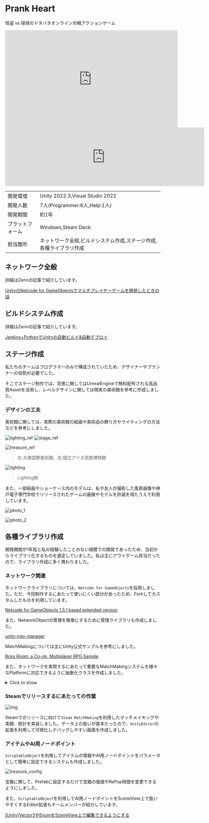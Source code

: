 # Prank Heart

怪盗 vs 探偵のドタバタオンライン対戦アクションゲーム

<iframe width="560" height="315" src="https://www.youtube.com/embed/EpqwGB1X9M4?si=JnbtWzS4yWzkmQ2n" title="YouTube video player" frameborder="0" allow="accelerometer; autoplay; clipboard-write; encrypted-media; gyroscope; picture-in-picture; web-share" referrerpolicy="strict-origin-when-cross-origin" allowfullscreen></iframe>

<iframe src="https://store.steampowered.com/widget/2654360/" frameborder="0" width="646" height="190"></iframe>

|          |                                     |
| -------- | ----------------------------------- |
| 開発環境     | Unity 2022.3,Visual Studio 2022     |
| 開発人数     | 7人(Programmer:6人,Help:1人)           |
| 開発期間     | 約1年                                 |
| プラットフォーム | Windows,Steam Deck                  |
| 担当箇所     | ネットワーク全般,ビルドシステム作成,ステージ作成,各種ライブラリ作成 |

## ネットワーク全般

詳細はZennの記事で紹介しています。

[UnityのNetcode for GameObjectsでマルチプレイヤーゲームを開発したときの話](https://zenn.dev/kd_gamegikenblg/articles/eeb76c3996fef3)

## ビルドシステム作成

詳細はZennの記事で紹介しています。

[Jenkins+PythonでUnityの自動ビルド&自動デプロイ](https://zenn.dev/kd_gamegikenblg/articles/c8b89f317d9cee)

## ステージ作成

私たちのチームはプログラマーのみで構成されていたため、デザイナーやプランナーの役割が必要でした。

そこでステージ制作では、背景に関してはUnrealEngineで無料配布される高品質Assetを活用し、レベルデザインに関しては現実の美術館を参考に作成しました。

### デザインの工夫

美術館に関しては、実際の美術館の絵画や美術品の飾り方やライティングの方法などを参考にしました。

<div class="image-container" markdown>
  <div class="left-column" markdown>

  ![lighting_ref](../../img/prankheart/lighting_ref.jpg)
  ![stage_ref](../../img/prankheart/stage_ref.jpg)

  </div>
  <div class="right-column" markdown>

  ![treasure_ref](../../img/prankheart/treasure_ref.jpg)

  </div>
</div>

> 左:大塚国際美術館、右:国立アイヌ民族博物館

![lighting](../../img/prankheart/lighting.png)

> Lighting例

また、一部絵画やショーケース内のモデルは、私や友人が撮影した風景画像や神戸電子専門学校でリリースされたゲームの画像やモデルを許諾を得たうえで利用しています。

![photo_1](../../img/prankheart/photo_1.png)

![photo_2](../../img/prankheart/photo_2.png)

## 各種ライブラリ作成

開発期間が1年程と私の経験したことのない規模での開発であったため、当初からライブラリ化するものを選定していました。私は主にアウトゲーム担当だったので、ライブラリ作成に多く携わりました。

### ネットワーク関連

ネットワークライブラリについては、`Netcode for GameObjects`を採用しました。ただ、今回制作するにあたって使いにくい部分があったため、Forkしてカスタムしたものを利用しています。

[Netcode for GameObjects 1.5.1 based extended version](https://github.com/shirokuma1101/com.unity.netcode.gameobjects)

また、NetworkObjectの管理を簡単にするために管理ライブラリも作成しました。

[unity-ngo-manager](https://github.com/shirokuma1101/unity-ngo-manager)

MatchMakingについては主にUnity公式サンプルを参考にしました。

[Boss Room: a Co-op, Multiplayer RPG Sample](https://github.com/Unity-Technologies/com.unity.multiplayer.samples.coop)

また、ネットワークを実現するにあたって重要なMatchMakingシステムを様々なPlatformに対応できるように抽象化クラスを作成しました。

<details><summary>Click to show</summary>

内容を一部抜粋、改変しています。

```cs
/// <summary>
/// An abstract class that summarizes common processing when implementing lobbies
/// Since MonoBehaviour is inherited, it can be inherited as it is.
/// </summary>
[Serializable]
public abstract class LobbyBase : SingletonNetworkPersistent<LobbyBase>
{
  /// <summary>
  /// Payload used when connecting to the host.
  /// </summary>
  [Serializable]
  public class Payloads
  {
    public string version;
    public string password;
  }

  /// <summary>
  /// Lobby data to be displayed in the lobby list.
  /// </summary>
  [Serializable]
  public class LobbyData
  {
    public string name;
    public bool hasPassword;
    public int currentMembers;
    public int maxMembers;
  }

  /// <summary>
  /// Minimum and maximum number of members in the lobby.
  /// </summary>
  public const int MIN_MEMBERS = 2;
  public const int MAX_MEMBERS = 10;

  /// <summary>
  /// Max number of members in the lobby.
  /// (Can only be set by the host.)
  /// (It will not be an error if the client sets it, but it will be ignored.)
  /// </summary>
  /// <exception cref="ArgumentOutOfRangeException">
  /// Throws an "ArgumentOutOfRangeException" if the number is set to less than the number of clients already connected.
  /// Also, values less than MIN_MEMBERS or greater than MAX_MEMBERS are clamped.
  /// </exception>
  public virtual int MaxMembers
  {
    get => maxMembers;
    set
    {
      if (IsHost)
      {
        if (NetworkManager.Singleton.ConnectedClients.Count > value)
        {
          throw new ArgumentOutOfRangeException(nameof(maxMembers), "MaxMembers must be greater than the number of connected clients.");
        }
      }
      maxMembers = ClampMaxMembers(value);
    }
  }

  /// <summary>
  /// Payload used when connecting to the host.
  /// </summary>
  public Payloads Payload { get; set; }
  /// <summary>
  /// Disconnect scene to be loaded when disconnected from the host.
  /// </summary>
  public LoadingSceneManager.SceneName DisconnectScene { get; set; } = LoadingSceneManager.SceneName.Title;
  /// <summary>
  /// Disconnect reason to be displayed when disconnected from the host.
  /// </summary>
  public string DisconnectReason { get; set; } = "Disconnected from the host.";

  /// <summary>
  /// Is already set up.
  /// </summary>
  public bool IsSetUp { get; private set; } = false;

  /// <summary>
  /// Stores lobby search results.
  /// </summary>
  public List<LobbyData> LobbyList { get; } = new();

  private int maxMembers = MIN_MEMBERS;

  /// <summary>
  /// Clamp the number of members to the minimum and maximum values.
  /// </summary>
  /// <param name="members"></param>
  /// <returns></returns>
  public static int ClampMaxMembers(int members)
    => Mathf.Clamp(members, MIN_MEMBERS, MAX_MEMBERS);


  //==================================================
  // 1. For host, it must be called first.
  //==================================================

  public virtual bool Setup(bool isApproval, Payloads payload)
  {
    if (IsSetUp)
    {
      throw new InvalidOperationException("Already set up.");
    }

    try
    {
      using var CheckInternet = new WebClient();
      using (CheckInternet.OpenRead("http://clients3.google.com/generate_204")) { }
    }
    catch
    {
      DisconnectReason = "No internet connection.";
      DisconnectScene = LoadingSceneManager.SceneName.Title;
      DisconnectAsync(NetworkManager.Singleton.LocalClientId).Forget();

      return false;
    }

    Payload = payload;

    NetworkManager.Singleton.NetworkConfig.ConnectionData = Encoding.UTF8.GetBytes(JsonUtility.ToJson(Payload));
    NetworkManager.Singleton.OnClientDisconnectCallback += OnClientDisconnect;
    NetworkObjectManager.Instance.Initialize();

    if (isApproval)
    {
      NetworkManager.Singleton.ConnectionApprovalCallback += ApprovalCheck;
    }

    IsSetUp = true;
    return true;
  }

  //==================================================
  // 2.Then call.
  //==================================================

  public abstract UniTask<bool> CreateLobbyAsync();
  public abstract UniTask<bool> JoinLobbyAsync();
  public abstract UniTask<bool> LeaveLobbyAsync();
  public abstract UniTask<bool> SearchLobbyAsync();

  protected virtual bool StartHost()
    => NetworkManager.Singleton.StartHost();
  protected virtual bool StartClient()
    => NetworkManager.Singleton.StartClient();

  //==================================================
  // 3. End processing.
  //==================================================

  public async virtual UniTask DisconnectAsync(ulong clientId, bool returnToTitle = true)
  {
    if (clientId == NetworkManager.Singleton.LocalClientId)
    {
      IsSetUp = false;

      NetworkObjectManager.Instance.Shutdown();
      NetworkManager.Singleton.Shutdown(true);

      // Wait for the shutdown to complete
      await UniTask.WaitUntil(() => NetworkManager.Singleton.ShutdownInProgress == false);

      if (returnToTitle)
      {
        LoadingSceneManager.Instance.LoadSceneAsync(DisconnectScene, LoadSceneMode.Single, false).Forget();
      }
    }
    else
    {
      DisconnectClientServerRpc(clientId);
    }
  }
}
```

</details>

### Steamでリリースするにあたっての作業

![img](../../img/prankheart/debug.png)

Steamでのリリースに向けて`Steam MatchMaking`を利用したマッチメイキングや実績、統計を実装しました。データ上の扱いが基本だったので、`UnityEditor`の拡張を利用して可視化しデバッグしやすい画面を作成しました。

### アイテムやAI用ノードポイント

`ScriptableObject`を利用してアイテムの情報やAI用ノードポイントをパラメータとして簡単に設定できるシステムも作成しました。

![treasure_config](../../img/prankheart/treasure_config.png)

宝箱に関して、Prefabに設定するだけで宝箱の価値やRePop時間を変更できるようにしました。

また、`ScriptableObject`を利用してAI用ノードポイントをSceneView上で扱いやすくするEditor拡張もチームメンバーが紹介しています。

[[Unity]Vector3やEnumをSceneView上で編集できるようにする](https://zenn.dev/kd_gamegikenblg/articles/30b2b1139b213c)
